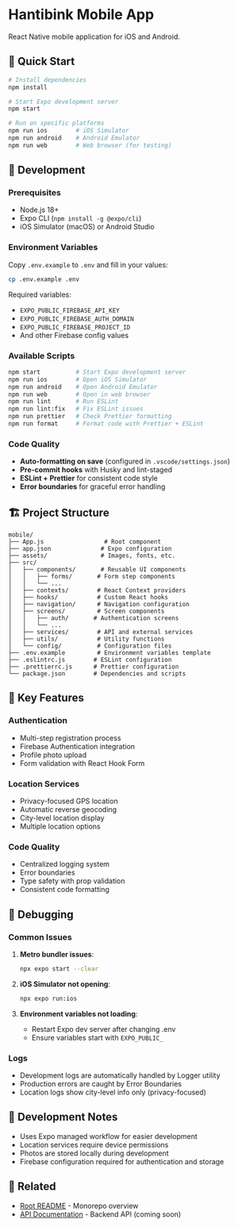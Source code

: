 # Hantibink Mobile App

React Native mobile application for iOS and Android.

## 🚀 Quick Start

```bash
# Install dependencies
npm install

# Start Expo development server
npm start

# Run on specific platforms
npm run ios        # iOS Simulator
npm run android    # Android Emulator
npm run web        # Web browser (for testing)
```

## 📱 Development

### Prerequisites

- Node.js 18+
- Expo CLI (`npm install -g @expo/cli`)
- iOS Simulator (macOS) or Android Studio

### Environment Variables

Copy `.env.example` to `.env` and fill in your values:

```bash
cp .env.example .env
```

Required variables:

- `EXPO_PUBLIC_FIREBASE_API_KEY`
- `EXPO_PUBLIC_FIREBASE_AUTH_DOMAIN`
- `EXPO_PUBLIC_FIREBASE_PROJECT_ID`
- And other Firebase config values

### Available Scripts

```bash
npm start          # Start Expo development server
npm run ios        # Open iOS Simulator
npm run android    # Open Android Emulator
npm run web        # Open in web browser
npm run lint       # Run ESLint
npm run lint:fix   # Fix ESLint issues
npm run prettier   # Check Prettier formatting
npm run format     # Format code with Prettier + ESLint
```

### Code Quality

- **Auto-formatting on save** (configured in `.vscode/settings.json`)
- **Pre-commit hooks** with Husky and lint-staged
- **ESLint + Prettier** for consistent code style
- **Error boundaries** for graceful error handling

## 🏗️ Project Structure

```
mobile/
├── App.js                 # Root component
├── app.json              # Expo configuration
├── assets/               # Images, fonts, etc.
├── src/
│   ├── components/       # Reusable UI components
│   │   ├── forms/       # Form step components
│   │   └── ...
│   ├── contexts/        # React Context providers
│   ├── hooks/           # Custom React hooks
│   ├── navigation/      # Navigation configuration
│   ├── screens/         # Screen components
│   │   ├── auth/       # Authentication screens
│   │   └── ...
│   ├── services/        # API and external services
│   ├── utils/           # Utility functions
│   └── config/          # Configuration files
├── .env.example         # Environment variables template
├── .eslintrc.js        # ESLint configuration
├── .prettierrc.js      # Prettier configuration
└── package.json        # Dependencies and scripts
```

## 🔧 Key Features

### Authentication

- Multi-step registration process
- Firebase Authentication integration
- Profile photo upload
- Form validation with React Hook Form

### Location Services

- Privacy-focused GPS location
- Automatic reverse geocoding
- City-level location display
- Multiple location options

### Code Quality

- Centralized logging system
- Error boundaries
- Type safety with prop validation
- Consistent code formatting

## 🐛 Debugging

### Common Issues

1. **Metro bundler issues**:

   ```bash
   npx expo start --clear
   ```

2. **iOS Simulator not opening**:

   ```bash
   npx expo run:ios
   ```

3. **Environment variables not loading**:
   - Restart Expo dev server after changing .env
   - Ensure variables start with `EXPO_PUBLIC_`

### Logs

- Development logs are automatically handled by Logger utility
- Production errors are caught by Error Boundaries
- Location logs show city-level info only (privacy-focused)

## 📝 Development Notes

- Uses Expo managed workflow for easier development
- Location services require device permissions
- Photos are stored locally during development
- Firebase configuration required for authentication and storage

## 🔗 Related

- [Root README](../README.md) - Monorepo overview
- [API Documentation](../docs/api.md) - Backend API (coming soon)
